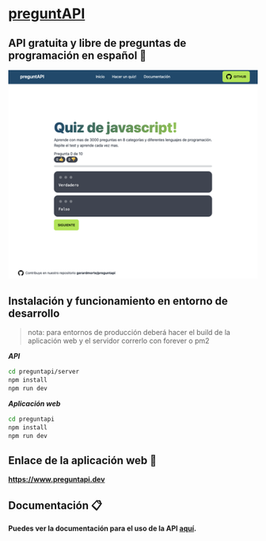 # [preguntAPI](https://www.preguntapi.dev)

## API gratuita y libre de preguntas de programación en español 🚀

<!-- add image here -->
![UI Quiz](./static/quiz.png)

## Instalación y funcionamiento en entorno de desarrollo

> nota: para entornos de producción deberá hacer el build de la aplicación web y el servidor correrlo con forever o pm2

***API***
```bash
cd preguntapi/server
npm install
npm run dev
```

***Aplicación web***
```bash
cd preguntapi
npm install
npm run dev
```

## Enlace de la aplicación web 🌱
**https://www.preguntapi.dev**

## Documentación 📋
**Puedes ver la documentación para el uso de la API [aquí](https://www.preguntapi.dev/documentation).**
